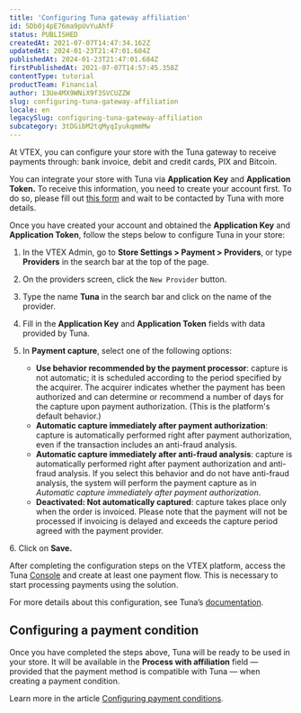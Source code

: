 ```yaml
---
title: 'Configuring Tuna gateway affiliation'
id: 5Db0j4pE76ma9pUvYuAhfF
status: PUBLISHED
createdAt: 2021-07-07T14:47:34.162Z
updatedAt: 2024-01-23T21:47:01.684Z
publishedAt: 2024-01-23T21:47:01.684Z
firstPublishedAt: 2021-07-07T14:57:45.358Z
contentType: tutorial
productTeam: Financial
author: 13Ue4MX9WNiX9f3SVCUZZW
slug: configuring-tuna-gateway-affiliation
locale: en
legacySlug: configuring-tuna-gateway-affiliation
subcategory: 3tDGibM2tqMyqIyukqmmMw
---
```


At VTEX, you can configure your store with the Tuna gateway to receive payments through: bank invoice, debit and credit cards, PIX and Bitcoin.

<div class="alert alert-warning">
  You can integrate your store with Tuna via <b>Application Key</b> and <b>Application Token.</b> To receive this information, you need to create your account first. To do so, please fill out <a href="https://docs.google.com/forms/d/e/1FAIpQLScWk5fsmkIfGaW2Z6qhdGH-JJ5iU6Fv5TGghUR1Pod5dY5Z2Q/viewform">this form</a> and wait to be contacted by Tuna with more details.
  </div>

Once you have created your account and obtained the __Application Key__ and __Application Token__, follow the steps below to configure Tuna in your store:

1. In the VTEX Admin, go to __Store Settings > Payment > Providers__, or type __Providers__ in the search bar at the top of the page.
2. On the providers screen, click the `New Provider` button.
3. Type the name __Tuna__ in the search bar and click on the name of the provider.
4. Fill in the __Application Key__ and __Application Token__ fields with data provided by Tuna.
5. In __Payment capture__, select one of the following options:

    - __Use behavior recommended by the payment processor__: capture is not automatic; it is scheduled according to the period specified by the acquirer. The acquirer indicates whether the payment has been authorized and can determine or recommend a number of days for the capture upon payment authorization. (This is the platform's default behavior.)
    - __Automatic capture immediately after payment authorization__: capture is automatically performed right after payment authorization, even if the transaction includes an anti-fraud analysis.
    - __Automatic capture immediately after anti-fraud analysis__: capture is automatically performed right after payment authorization and anti-fraud analysis. If you select this behavior and do not have anti-fraud analysis, the system will perform the payment capture as in *Automatic capture immediately after payment authorization*.
    - __Deactivated: Not automatically captured__: capture takes place only when the order is invoiced. Please note that the payment will not be processed if invoicing is delayed and exceeds the capture period agreed with the payment provider.

<ui>
6. Click on <b>Save.</b>
 </ui>

After completing the configuration steps on the VTEX platform, access the Tuna [Console](https://dev.tuna.uy/console?utm_medium=docs&utm_source=vtex&utm_content=console&utm_campaign=docs) and create at least one payment flow. This is necessary to start processing payments using the solution.

For more details about this configuration, see Tuna’s [documentation](https://dev.tuna.uy/docs/console/).

## Configuring a payment condition

Once you have completed the steps above, Tuna will be ready to be used in your store. It will be available in the __Process with affiliation__ field — provided that the payment method is compatible with Tuna — when creating a payment condition. 

Learn more in the article [Configuring payment conditions](https://help.vtex.com/en/tutorial/condicoes-de-pagamento).
